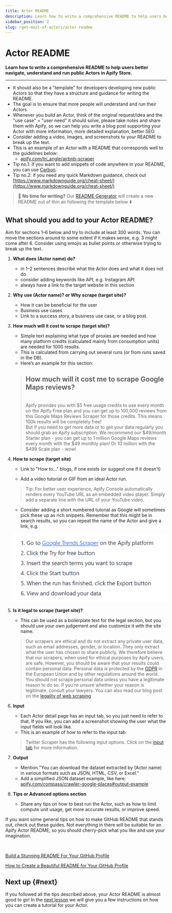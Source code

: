 ```yaml
---
title: Actor README
description: Learn how to write a comprehensive README to help users better navigate, understand and run public Actors in Apify Store.
sidebar_position: 2
slug: /get-most-of-actors/actor-readme
---
```


# Actor README

**Learn how to write a comprehensive README to help users better navigate, understand and run public Actors in Apify Store.**

---

- It should also be a "template" for developers developing new public Actors so that they have a structure and guidance for writing the README.
- The goal is to ensure that more people will understand and run their Actors.
- Whenever you build an Actor, think of the original request/idea and the "use case" = "user need" it should solve, please take notes and share them with Apify, so we can help you write a blog post supporting your Actor with more information, more detailed explanation, better SEO.
- Consider adding a video, images, and screenshots to your README to break up the text.
- This is an example of an Actor with a README that corresponds well to the guidelines below:
  - [apify.com/tri_angle/airbnb-scraper](https://apify.com/tri_angle/airbnb-scraper)
- Tip no.1: if you want to add snippets of code anywhere in your README, you can use [Carbon](https://github.com/carbon-app/carbon).
- Tip no.2: if you need any quick Markdown guidance, check out [https://www.markdownguide.org/cheat-sheet/](https://www.markdownguide.org/cheat-sheet/)

>
> 🦾 **No time for writing?** Our [README Generator](https://apify.com/apify/actor-readme-generator) will create a new README out of thin air following the template below ⬇️
>

## What should you add to your Actor README?

Aim for sections 1–6 below and try to include at least 300 words. You can move the sections around to some extent if it makes sense, e.g. 3 might come after 6. Consider using emojis as bullet points or otherwise trying to break up the text.

1. **What does (Actor name) do?**

    - in 1–2 sentences describe what the Actor does and what it does not do
    - consider adding keywords like API, e.g. Instagram API
    - always have a link to the target website in this section

2. **Why use (Actor name)? or Why scrape (target site)?**

    - How it can be beneficial for the user
    - Business use cases
    - Link to a success story, a business use case, or a blog post.

3. **How much will it cost to scrape (target site)?**

    - Simple text explaining what type of proxies are needed and how many platform credits (calculated mainly from consumption units) are needed for 1000 results.
    - This is calculated from carrying out several runs (or from runs saved in the DB).<!--  @Zuzka can help if needed. [Information in this table](https://docs.google.com/spreadsheets/d/1NOkob1eYqTsRPTVQdltYiLUsIipvSFXswRcWQPtCW9M/edit#gid=1761542436), tab "cost of usage". -->
    - Here’s an example for this section:

    > ## How much will it cost me to scrape Google Maps reviews?
    >
    > <br/> Apify provides you with $5 free usage credits to use every month on the Apify Free plan and you can get up to 100,000 reviews from this Google Maps Reviews Scraper for those credits. This means 100k results will be completely free!
    > <br/> But if you need to get more data or to get your data regularly you should grab an Apify subscription. We recommend our $49/month Starter plan - you can get up to 1 million Google Maps reviews every month with the $49 monthly plan! Or 10 million with the $499 Scale plan - wow!

4. **How to scrape (target site)**

    - Link to "How to…" blogs, if one exists (or suggest one if it doesn't)

    - Add a video tutorial or GIF from an ideal Actor run.

    > Tip: For better user experience, Apify Console automatically renders every YouTube URL as an embedded video player. Simply add a separate line with the URL of your YouTube video.

    - Consider adding a short numbered tutorial as Google will sometimes pick these up as rich snippets. Remember that this might be in search results, so you can repeat the name of the Actor and give a link, e.g.

    ![How to scrape a website - numbered tutorial](./images/how-to-scrape-target-site.webp)

5. **Is it legal to scrape (target site)?**

    - This can be used as a boilerplate text for the legal section, but you should use your own judgement and also customize it with the site name.

    > Our scrapers are ethical and do not extract any private user data, such as email addresses, gender, or location. They only extract what the user has chosen to share publicly. We therefore believe that our scrapers, when used for ethical purposes by Apify users, are safe. However, you should be aware that your results could contain personal data. Personal data is protected by the [GDPR](https://en.wikipedia.org/wiki/General_Data_Protection_Regulation) in the European Union and by other regulations around the world. You should not scrape personal data unless you have a legitimate reason to do so. If you're unsure whether your reason is legitimate, consult your lawyers. You can also read our blog post on the [legality of web scraping](https://blog.apify.com/is-web-scraping-legal/)

6. **Input**

    - Each Actor detail page has an input tab, so you just need to refer to that. If you like, you can add a screenshot showing the user what the input fields will look like.
    - This is an example of how to refer to the input tab:

    > Twitter Scraper has the following input options. Click on the [input tab](https://apify.com/quacker/twitter-scraper/input-schema) for more information.

7. **Output**

    - Mention "You can download the dataset extracted by (Actor name) in various formats such as JSON, HTML, CSV, or Excel.”
    - Add a simplified JSON dataset example, like here: [apify.com/compass/crawler-google-places#output-example](https://apify.com/compass/crawler-google-places#output-example)

8. **Tips or Advanced options section**
    - Share any tips on how to best run the Actor, such as how to limit compute unit usage, get more accurate results, or improve speed.

If you want some general tips on how to make GitHub README that stands out, check out these guides. Not everything in there will be suitable for an Apify Actor README, so you should cherry-pick what you like and use your imagination.

<br />

[Build a Stunning README For Your GitHub Profile](https://towardsdatascience.com/build-a-stunning-readme-for-your-github-profile-9b80434fe5d7)

[How to Create a Beautiful README for Your GitHub Profile](https://yushi95.medium.com/how-to-create-a-beautiful-readme-for-your-github-profile-36957caa711c)

## Next up {#next}

If you followed all the tips described above, your Actor README is almost good to go! In the [next lesson](./guidelines_for_writing.md) we will give you a few instructions on how you can create a tutorial for your Actor.
